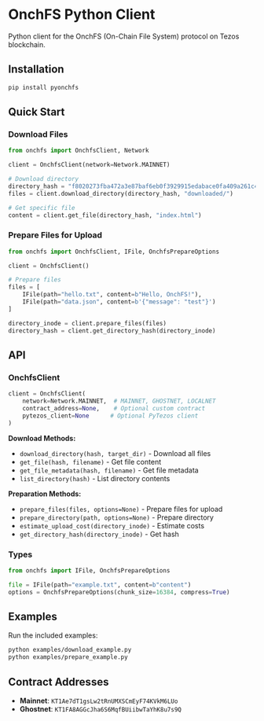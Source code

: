 # OnchFS Python Client

Python client for the OnchFS (On-Chain File System) protocol on Tezos blockchain.

## Installation

```bash
pip install pyonchfs
```

## Quick Start

### Download Files

```python
from onchfs import OnchfsClient, Network

client = OnchfsClient(network=Network.MAINNET)

# Download directory
directory_hash = "f8020273fba472a3e87baf6eb0f3929915edabace0fa409a261c4c4fa6684b21"
files = client.download_directory(directory_hash, "downloaded/")

# Get specific file
content = client.get_file(directory_hash, "index.html")
```

### Prepare Files for Upload

```python
from onchfs import OnchfsClient, IFile, OnchfsPrepareOptions

client = OnchfsClient()

# Prepare files
files = [
    IFile(path="hello.txt", content=b"Hello, OnchFS!"),
    IFile(path="data.json", content=b'{"message": "test"}')
]

directory_inode = client.prepare_files(files)
directory_hash = client.get_directory_hash(directory_inode)
```

## API

### OnchfsClient

```python
client = OnchfsClient(
    network=Network.MAINNET,  # MAINNET, GHOSTNET, LOCALNET
    contract_address=None,    # Optional custom contract
    pytezos_client=None      # Optional PyTezos client
)
```

**Download Methods:**

- `download_directory(hash, target_dir)` - Download all files
- `get_file(hash, filename)` - Get file content
- `get_file_metadata(hash, filename)` - Get file metadata
- `list_directory(hash)` - List directory contents

**Preparation Methods:**

- `prepare_files(files, options=None)` - Prepare files for upload
- `prepare_directory(path, options=None)` - Prepare directory
- `estimate_upload_cost(directory_inode)` - Estimate costs
- `get_directory_hash(directory_inode)` - Get hash

### Types

```python
from onchfs import IFile, OnchfsPrepareOptions

file = IFile(path="example.txt", content=b"content")
options = OnchfsPrepareOptions(chunk_size=16384, compress=True)
```

## Examples

Run the included examples:

```bash
python examples/download_example.py
python examples/prepare_example.py
```

## Contract Addresses

- **Mainnet**: `KT1Ae7dT1gsLw2tRnUMXSCmEyF74KVkM6LUo`
- **Ghostnet**: `KT1FA8AGGcJha6S6MqfBUiibwTaYhK8u7s9Q`
